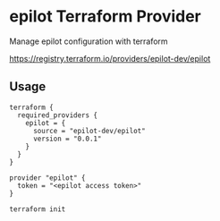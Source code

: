 # epilot Terraform Provider

Manage epilot configuration with terraform

https://registry.terraform.io/providers/epilot-dev/epilot

## Usage

```hcl
terraform {
  required_providers {
    epilot = {
      source = "epilot-dev/epilot"
      version = "0.0.1"
    }
  }
}

provider "epilot" {
  token = "<epilot access token>"
}
```

```sh
terraform init
```
